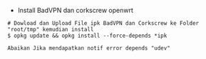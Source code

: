 * Install BadVPN dan corkscrew openwrt
```
# Dowload dan Upload File ipk BadVPN dan Corkscrew ke Folder "root/tmp" kemudian install
$ opkg update && opkg install --force-depends *ipk

Abaikan Jika mendapatkan notif error depends "udev"
```

